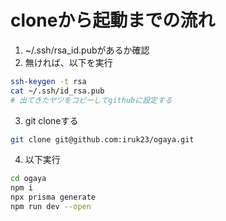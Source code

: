 # cloneから起動までの流れ
1. ~/.ssh/rsa_id.pubがあるか確認
2. 無ければ、以下を実行
```bash
ssh-keygen -t rsa
cat ~/.ssh/id_rsa.pub
# 出てきたヤツをコピーしてgithubに設定する
```
3. git cloneする
```bash
git clone git@github.com:iruk23/ogaya.git
```
4. 以下実行
```bash
cd ogaya
npm i
npx prisma generate
npm run dev --open
```
